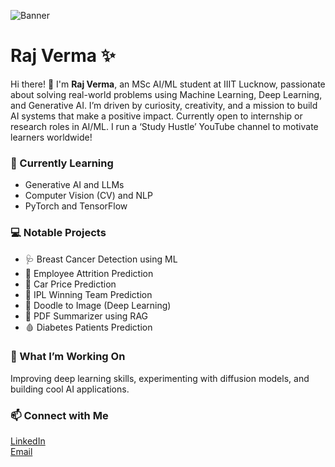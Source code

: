 ![Banner](https://raw.githubusercontent.com/Rajverma725/Rajverma725/main/Raj_Verma.png)
 
 # Raj Verma ✨
 
 Hi there! 👋 I'm **Raj Verma**, an MSc AI/ML student at IIIT Lucknow, passionate about solving real-world problems using Machine Learning, Deep Learning, and Generative AI.
 I’m driven by curiosity, creativity, and a mission to build AI systems that make a positive impact.
 Currently open to internship or research roles in AI/ML.
 I run a ‘Study Hustle’ YouTube channel to motivate learners worldwide!
 
 ### 🌱 Currently Learning
 - Generative AI and LLMs
 - Computer Vision (CV) and NLP
 - PyTorch and TensorFlow
 
 ### 💻 Notable Projects
 - 🩺 Breast Cancer Detection using ML
 - 🏢 Employee Attrition Prediction
 - 🚗 Car Price Prediction
 - 🏏 IPL Winning Team Prediction
 - 🎨 Doodle to Image (Deep Learning)
 - 📄 PDF Summarizer using RAG
 - 🩸 Diabetes Patients Prediction
 
 ### 🚀 What I’m Working On
 Improving deep learning skills, experimenting with diffusion models, and building cool AI applications.
 
 ### 📫 Connect with Me
 [LinkedIn](https://www.linkedin.com/in/raj72626)  
 [Email](mailto:rajverma.iiitlucknow@gmail.com)
